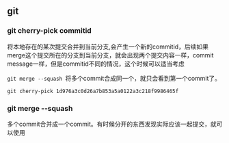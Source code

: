 ## git



### git cherry-pick  commitid

将本地存在的某次提交合并到当前分支,会产生一个新的commitid，后续如果merge这个提交所在的分支到当前分支，就会出现两个提交内容一样，commit message一样，但是commitid不同的情况，这个时候可以适当考虑

```git merge --squash ```将多个commit合成同一个，就只会看到第一个commit了。

```
git cherry-pick 1d976a3c0d26a7b853a5a0122a3c218f9986465f
```

### git merge --squash 

多个commit合并成一个commit。有时候分开的东西发现实际应该一起提交，就可以使用
